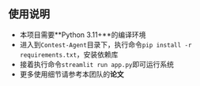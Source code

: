 ## 使用说明

- 本项目需要**Python 3.11\+**的编译环境
- 进入到`Contest-Agent`目录下，执行命令`pip install -r requirements.txt`，安装依赖库
- 接着执行命令`streamlit run app.py`即可运行系统
- 更多使用细节请参考本团队的**论文**